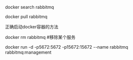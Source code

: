 docker search rabbitmq

docker pull rabbitmq

正确启动docker容器的方法

docker rm rabbitmq #移除某个服务

docker run -d -p5672:5672 -p15672:15672 --name rabbitmq rabbitmq:management

